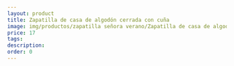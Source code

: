 ```yaml
---
layout: product
title: Zapatilla de casa de algodón cerrada con cuña 
image: img/productos/zapatilla señora verano/Zapatilla de casa de algodón cerrada con cuña =17.webp
price: 17
tags: 
description: 
order: 0
---
```

